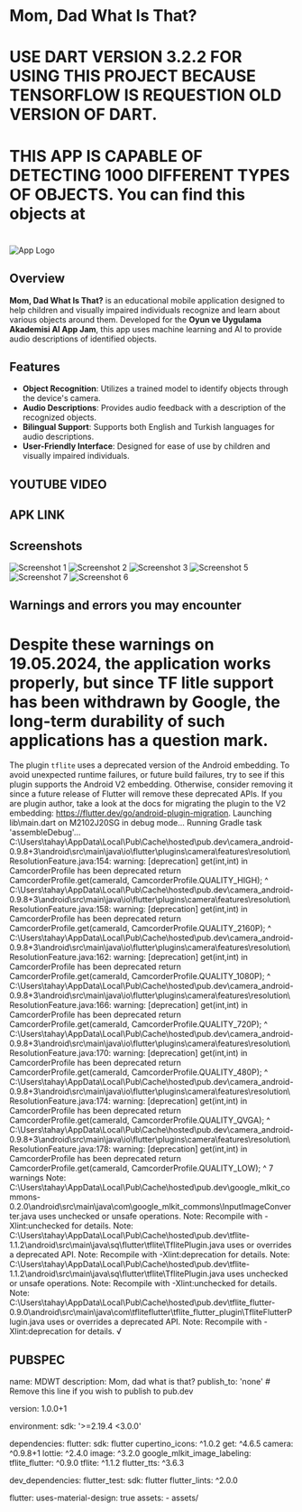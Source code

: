 # Mom, Dad What Is That?

# USE DART VERSION 3.2.2 FOR USING THIS PROJECT BECAUSE TENSORFLOW IS REQUESTION OLD VERSION OF DART. 
# THIS APP IS CAPABLE OF DETECTING 1000 DIFFERENT TYPES OF OBJECTS. You can find this objects at
#
![App Logo](android/app/src/main/res/mipmap-xxxhdpi/ic_launcher.png)

## Overview

**Mom, Dad What Is That?** is an educational mobile application designed to help children and visually impaired individuals recognize and learn about various objects around them. Developed for the **Oyun ve Uygulama Akademisi AI App Jam**, this app uses machine learning and AI to provide audio descriptions of identified objects.

## Features

- **Object Recognition**: Utilizes a trained model to identify objects through the device's camera.
- **Audio Descriptions**: Provides audio feedback with a description of the recognized objects.
- **Bilingual Support**: Supports both English and Turkish languages for audio descriptions.
- **User-Friendly Interface**: Designed for ease of use by children and visually impaired individuals.

## YOUTUBE VIDEO

## APK LINK 

## Screenshots
![Screenshot 1](assets/1.jpeg)
![Screenshot 2](assets/2.jpeg)
![Screenshot 3](assets/3.jpeg)
![Screenshot 5](assets/5.jpeg)
![Screenshot 7](assets/7.jpeg)
![Screenshot 6](assets/6.jpeg)

## Warnings and errors you may encounter
#  Despite these warnings on 19.05.2024, the application works properly, but since TF litle support has been withdrawn by Google, the long-term durability of such applications has a question mark.


 The plugin `tflite` uses a deprecated version of the Android embedding.
To avoid unexpected runtime failures, or future build failures, try to see if this plugin supports the Android V2 embedding. Otherwise, consider removing it since a future release of Flutter will remove these deprecated APIs.
If you are plugin author, take a look at the docs for migrating the plugin to the V2 embedding: https://flutter.dev/go/android-plugin-migration.
Launching lib\main.dart on M2102J20SG in debug mode...
Running Gradle task 'assembleDebug'...
C:\Users\tahay\AppData\Local\Pub\Cache\hosted\pub.dev\camera_android-0.9.8+3\android\src\main\java\io\flutter\plugins\camera\features\resolution\ResolutionFeature.java:154: warning: [deprecation] get(int,int) in CamcorderProfile has been deprecated
          return CamcorderProfile.get(cameraId, CamcorderProfile.QUALITY_HIGH);
                                 ^
C:\Users\tahay\AppData\Local\Pub\Cache\hosted\pub.dev\camera_android-0.9.8+3\android\src\main\java\io\flutter\plugins\camera\features\resolution\ResolutionFeature.java:158: warning: [deprecation] get(int,int) in CamcorderProfile has been deprecated
          return CamcorderProfile.get(cameraId, CamcorderProfile.QUALITY_2160P);
                                 ^
C:\Users\tahay\AppData\Local\Pub\Cache\hosted\pub.dev\camera_android-0.9.8+3\android\src\main\java\io\flutter\plugins\camera\features\resolution\ResolutionFeature.java:162: warning: [deprecation] get(int,int) in CamcorderProfile has been deprecated
          return CamcorderProfile.get(cameraId, CamcorderProfile.QUALITY_1080P);
                                 ^
C:\Users\tahay\AppData\Local\Pub\Cache\hosted\pub.dev\camera_android-0.9.8+3\android\src\main\java\io\flutter\plugins\camera\features\resolution\ResolutionFeature.java:166: warning: [deprecation] get(int,int) in CamcorderProfile has been deprecated
          return CamcorderProfile.get(cameraId, CamcorderProfile.QUALITY_720P);
                                 ^
C:\Users\tahay\AppData\Local\Pub\Cache\hosted\pub.dev\camera_android-0.9.8+3\android\src\main\java\io\flutter\plugins\camera\features\resolution\ResolutionFeature.java:170: warning: [deprecation] get(int,int) in CamcorderProfile has been deprecated
          return CamcorderProfile.get(cameraId, CamcorderProfile.QUALITY_480P);
                                 ^
C:\Users\tahay\AppData\Local\Pub\Cache\hosted\pub.dev\camera_android-0.9.8+3\android\src\main\java\io\flutter\plugins\camera\features\resolution\ResolutionFeature.java:174: warning: [deprecation] get(int,int) in CamcorderProfile has been deprecated
          return CamcorderProfile.get(cameraId, CamcorderProfile.QUALITY_QVGA);
                                 ^
C:\Users\tahay\AppData\Local\Pub\Cache\hosted\pub.dev\camera_android-0.9.8+3\android\src\main\java\io\flutter\plugins\camera\features\resolution\ResolutionFeature.java:178: warning: [deprecation] get(int,int) in CamcorderProfile has been deprecated
          return CamcorderProfile.get(cameraId, CamcorderProfile.QUALITY_LOW);
                                 ^
7 warnings
Note: C:\Users\tahay\AppData\Local\Pub\Cache\hosted\pub.dev\google_mlkit_commons-0.2.0\android\src\main\java\com\google_mlkit_commons\InputImageConverter.java uses unchecked or unsafe operations.
Note: Recompile with -Xlint:unchecked for details.
Note: C:\Users\tahay\AppData\Local\Pub\Cache\hosted\pub.dev\tflite-1.1.2\android\src\main\java\sq\flutter\tflite\TflitePlugin.java uses or overrides a deprecated API.
Note: Recompile with -Xlint:deprecation for details.
Note: C:\Users\tahay\AppData\Local\Pub\Cache\hosted\pub.dev\tflite-1.1.2\android\src\main\java\sq\flutter\tflite\TflitePlugin.java uses unchecked or unsafe operations.
Note: Recompile with -Xlint:unchecked for details.
Note: C:\Users\tahay\AppData\Local\Pub\Cache\hosted\pub.dev\tflite_flutter-0.9.0\android\src\main\java\com\tfliteflutter\tflite_flutter_plugin\TfliteFlutterPlugin.java uses or overrides a deprecated API.
Note: Recompile with -Xlint:deprecation for details.
√

## PUBSPEC

name: MDWT
description: Mom, dad what is that?
publish_to: 'none' # Remove this line if you wish to publish to pub.dev

version: 1.0.0+1

environment:
  sdk: '>=2.19.4 <3.0.0'

dependencies:
  flutter:
    sdk: flutter
  cupertino_icons: ^1.0.2
  get: ^4.6.5
  camera: ^0.9.8+1
  lottie: ^2.4.0
  image: ^3.2.0
  google_mlkit_image_labeling:
  tflite_flutter: ^0.9.0
  tflite: ^1.1.2
  flutter_tts: ^3.6.3

dev_dependencies:
  flutter_test:
    sdk: flutter
  flutter_lints: ^2.0.0

flutter:
  uses-material-design: true
  assets:
    - assets/


